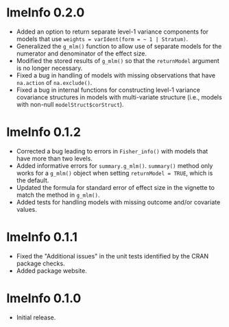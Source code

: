 # lmeInfo 0.2.0

* Added an option to return separate level-1 variance components for models that use `weights = varIdent(form = ~ 1 | Stratum)`.
* Generalized the `g_mlm()` function to allow use of separate models for the numerator and denominator of the effect size.
* Modified the stored results of `g_mlm()` so that the `returnModel` argument is no longer necessary.
* Fixed a bug in handling of models with missing observations that have `na.action` of `na.exclude()`.
* Fixed a bug in internal functions for constructing level-1 variance covariance structures in models with multi-variate structure (i.e., models with non-null `modelStruct$corStruct`).

# lmeInfo 0.1.2

* Corrected a bug leading to errors in `Fisher_info()` with models that have more than two levels.
* Added informative errors for `summary.g_mlm()`. `summary()` method only works for a `g_mlm()` object when setting `returnModel = TRUE`, which is the default.
* Updated the formula for standard error of effect size in the vignette to match the method in `g_mlm()`.
* Added tests for handling models with missing outcome and/or covariate values.

# lmeInfo 0.1.1

* Fixed the "Additional issues" in the unit tests identified by the CRAN package checks. 
* Added package website.

# lmeInfo 0.1.0

* Initial release.
